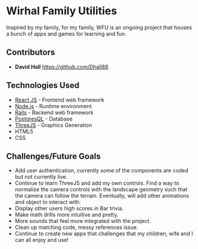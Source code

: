 # Wirhal Family Utilities
Inspired by my family, for my family, WFU is an ongoing project that houses a bunch of apps and games for learning and fun.


## Contributors
* **David Hall** https://github.com/Dhall88


## Technologies Used
* [React JS](https://reactjs.org/) - Frontend web framework
* [Node.js](https://nodejs.org/en/) - Runtime environment
* [Rails](https://expressjs.com/) - Backend web framework
* [PostgresQL](https://www.mongodb.com/) - Database
* [ThreeJS](https://threejs.org/) - Graphics Generation
* HTML5
* CSS


## Challenges/Future Goals
* Add user authentication, currently some of the components are coded but not currently live.  
* Continue to learn ThreeJS and add my own controls.  Find a way to normalize the camera controls with the landscape geometry such that the camera can follow the terrain. Eventually, will add other animations and object to interact with.
* Display other users high scores in Bar trivia.
* Make math drills more intuitive and pretty.
* More sounds that feel more integrated with the project.
* Clean up matching code, messy references issue.
* Continue to create new apps that challenges that my children, wife and I can all enjoy and use!

